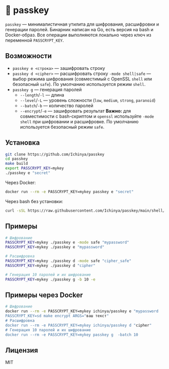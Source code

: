 # 🔐 passkey

`passkey` — минималистичная утилита для шифрования, расшифровки и генерации паролей. Бинарник написан на Go, есть версия
на bash и Docker-образ. Все операции выполняются локально через ключ из переменной `PASSCRYPT_KEY`.

## Возможности

- `passkey e <строка>` — зашифровать строку
- `passkey d <cipher>` — расшифровать строку
`-mode shell|safe` — выбор режима шифрования (совместимый с OpenSSL `shell` или безопасный `safe`). По умолчанию используется режим `shell`.
- `passkey g` — генерация паролей
    - `--length`/`-l` — длина
    - `--level`/`-L` — уровень сложности (`low`, `medium`, `strong`, `paranoid`)
    - `--batch`/`-b` — количество паролей
    - `--encrypt`/`-e` — зашифровать результат
  **Важно:** для совместимости с bash-скриптом и `openssl` используйте `-mode shell` при шифровании и расшифровке. По
  умолчанию используется безопасный режим `safe`.

## Установка

```bash
git clone https://github.com/Ichinya/passkey
cd passkey
make build
export PASSCRYPT_KEY=mykey
./passkey e "secret"
```

Через Docker:

```bash
docker run --rm -e PASSCRYPT_KEY=mykey passkey e "secret"
```

Через bash без установки:

```bash
curl -sSL https://raw.githubusercontent.com/Ichinya/passkey/main/shell/passkey.sh | PASSCRYPT_KEY=mykey bash -s e "secret"
```

## Примеры

```bash
# Шифрование
PASSCRYPT_KEY=mykey ./passkey e -mode safe "mypassword"
PASSCRYPT_KEY=mykey ./passkey e "mypassword"

# Расшифровка
PASSCRYPT_KEY=mykey ./passkey d -mode safe "cipher_safe"
PASSCRYPT_KEY=mykey ./passkey d "cipher"

# Генерация 10 паролей и их шифрование
PASSCRYPT_KEY=mykey ./passkey g -b 10 -e
```

## Примеры через Docker

```bash
# Шифрование
docker run --rm -e PASSCRYPT_KEY=mykey ichinya/passkey e "mypassword
PASSCRYPT_KEY=sd make encrypt ARGS="ваш текст"
# Расшифровка
docker run --rm -e PASSCRYPT_KEY=mykey ichinya/passkey d "cipher"
# Генерация 10 паролей и их шифрование
docker run --rm -e PASSCRYPT_KEY=mykey passkey g  -batch 10
```

## Лицензия

MIT
